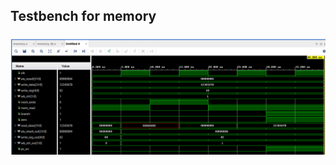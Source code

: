## Testbench for memory
### ![Testbench](https://github.com/fctanglao/ComputerArchitectureLabs/blob/main/Lab%204/memory%20testbench.png)
